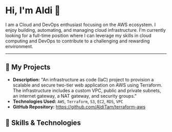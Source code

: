 # Hi, I'm Aldi 👋
I am a Cloud and DevOps enthusiast focusing on the AWS ecosystem. I enjoy building, automating, and managing cloud infrastructure.
I'm currently looking for a full-time position where I can leverage my skills in cloud computing and DevOps to contribute to a challenging and rewarding environment.

---
## 🚀 My Projects
* **Description:** "An infrastructure as code (IaC) project to provision a scalable and secure two-tier web application on AWS using Terraform. The infrastructure includes a custom VPC, public and private subnets, an internet gateway, a NAT gateway, and security groups."
* **Technologies Used:** `AWS`, `Terraform`, `S3`, `EC2`, `RDS`, `VPC`
* **GitHub Repository:** https://github.com/AldiTam/terraform-aws
## 🔧 Skills & Technologies


<!--
**AldiTam/alditam** is a ✨ _special_ ✨ repository because its `README.md` (this file) appears on your GitHub profile.

Here are some ideas to get you started:

- 🔭 I’m currently working on ...
- 🌱 I’m currently learning ...
- 👯 I’m looking to collaborate on ...
- 🤔 I’m looking for help with ...
- 💬 Ask me about ...
- 📫 How to reach me: ...
- 😄 Pronouns: ...
- ⚡ Fun fact: ...
-->
